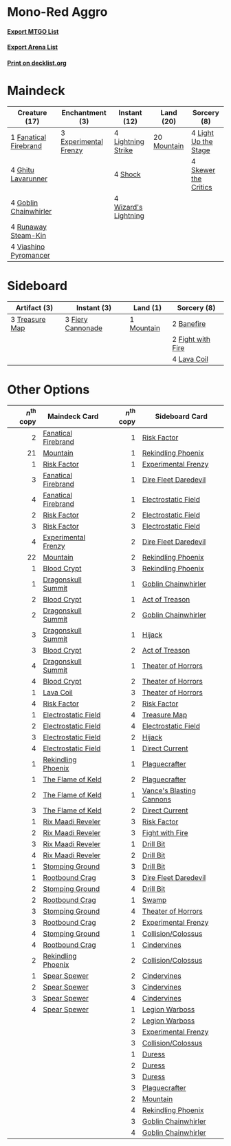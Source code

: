 # Mono-Red Aggro

#### [Export MTGO List](../collection/Mono-Red%20Aggro/Mono-Red%20Aggro.txt)
#### [Export Arena List](../collection/Mono-Red%20Aggro/Mono-Red%20Aggro_arena.txt)
#### [Print on decklist.org](http://decklist.org/?deckmain=3%09Experimental%20Frenzy%0A1%09Fanatical%20Firebrand%0A4%09Ghitu%20Lavarunner%0A4%09Goblin%20Chainwhirler%0A4%09Light%20Up%20the%20Stage%0A4%09Lightning%20Strike%0A20%09Mountain%0A4%09Runaway%20Steam-Kin%0A4%09Shock%0A4%09Skewer%20the%20Critics%0A4%09Viashino%20Pyromancer%0A4%09Wizard's%20Lightning&deckside=2%09Banefire%0A3%09Fiery%20Cannonade%0A2%09Fight%20with%20Fire%0A4%09Lava%20Coil%0A1%09Mountain%0A3%09Treasure%20Map)
# Maindeck

|                                         Creature (17)                                          |                                        Enchantment (3)                                         |                                         Instant (12)                                          |                                      Land (20)                                       |                                          Sorcery (8)                                          |
|------------------------------------------------------------------------------------------------|------------------------------------------------------------------------------------------------|-----------------------------------------------------------------------------------------------|--------------------------------------------------------------------------------------|-----------------------------------------------------------------------------------------------|
|1 [Fanatical Firebrand](http://gatherer.wizards.com/Pages/Card/Details.aspx?multiverseid=439758)|3 [Experimental Frenzy](http://gatherer.wizards.com/Pages/Card/Details.aspx?multiverseid=452849)|4 [Lightning Strike](http://gatherer.wizards.com/Pages/Card/Details.aspx?multiverseid=383299)  |20 [Mountain](http://gatherer.wizards.com/Pages/Card/Details.aspx?multiverseid=439859)|4 [Light Up the Stage](http://gatherer.wizards.com/Pages/Card/Details.aspx?multiverseid=457251)|
|4 [Ghitu Lavarunner](http://gatherer.wizards.com/Pages/Card/Details.aspx?multiverseid=443015)   |                                                                                                |4 [Shock](http://gatherer.wizards.com/Pages/Card/Details.aspx?multiverseid=129732)             |                                                                                      |4 [Skewer the Critics](http://gatherer.wizards.com/Pages/Card/Details.aspx?multiverseid=457259)|
|4 [Goblin Chainwhirler](http://gatherer.wizards.com/Pages/Card/Details.aspx?multiverseid=443017)|                                                                                                |4 [Wizard's Lightning](http://gatherer.wizards.com/Pages/Card/Details.aspx?multiverseid=443040)|                                                                                      |                                                                                               |
|4 [Runaway Steam-Kin](http://gatherer.wizards.com/Pages/Card/Details.aspx?multiverseid=452865)  |                                                                                                |                                                                                               |                                                                                      |                                                                                               |
|4 [Viashino Pyromancer](http://gatherer.wizards.com/Pages/Card/Details.aspx?multiverseid=447302)|                                                                                                |                                                                                               |                                                                                      |                                                                                               |


# Sideboard

|                                      Artifact (3)                                       |                                        Instant (3)                                         |                                      Land (1)                                       |                                        Sorcery (8)                                         |
|-----------------------------------------------------------------------------------------|--------------------------------------------------------------------------------------------|-------------------------------------------------------------------------------------|--------------------------------------------------------------------------------------------|
|3 [Treasure Map](http://gatherer.wizards.com/Pages/Card/Details.aspx?multiverseid=435410)|3 [Fiery Cannonade](http://gatherer.wizards.com/Pages/Card/Details.aspx?multiverseid=435297)|1 [Mountain](http://gatherer.wizards.com/Pages/Card/Details.aspx?multiverseid=439859)|2 [Banefire](http://gatherer.wizards.com/Pages/Card/Details.aspx?multiverseid=186613)       |
|                                                                                         |                                                                                            |                                                                                     |2 [Fight with Fire](http://gatherer.wizards.com/Pages/Card/Details.aspx?multiverseid=443007)|
|                                                                                         |                                                                                            |                                                                                     |4 [Lava Coil](http://gatherer.wizards.com/Pages/Card/Details.aspx?multiverseid=452858)      |


# Other Options

|*n*<sup>th</sup> copy|                                        Maindeck Card                                         |*n*<sup>th</sup> copy|                                          Sideboard Card                                           |
|--------------------:|----------------------------------------------------------------------------------------------|--------------------:|---------------------------------------------------------------------------------------------------|
|                    2|[Fanatical Firebrand](http://gatherer.wizards.com/Pages/Card/Details.aspx?multiverseid=439758)|                    1|[Risk Factor](http://gatherer.wizards.com/Pages/Card/Details.aspx?multiverseid=452863)             |
|                   21|[Mountain](http://gatherer.wizards.com/Pages/Card/Details.aspx?multiverseid=439859)           |                    1|[Rekindling Phoenix](http://gatherer.wizards.com/Pages/Card/Details.aspx?multiverseid=439768)      |
|                    1|[Risk Factor](http://gatherer.wizards.com/Pages/Card/Details.aspx?multiverseid=452863)        |                    1|[Experimental Frenzy](http://gatherer.wizards.com/Pages/Card/Details.aspx?multiverseid=452849)     |
|                    3|[Fanatical Firebrand](http://gatherer.wizards.com/Pages/Card/Details.aspx?multiverseid=439758)|                    1|[Dire Fleet Daredevil](http://gatherer.wizards.com/Pages/Card/Details.aspx?multiverseid=439756)    |
|                    4|[Fanatical Firebrand](http://gatherer.wizards.com/Pages/Card/Details.aspx?multiverseid=439758)|                    1|[Electrostatic Field](http://gatherer.wizards.com/Pages/Card/Details.aspx?multiverseid=452847)     |
|                    2|[Risk Factor](http://gatherer.wizards.com/Pages/Card/Details.aspx?multiverseid=452863)        |                    2|[Electrostatic Field](http://gatherer.wizards.com/Pages/Card/Details.aspx?multiverseid=452847)     |
|                    3|[Risk Factor](http://gatherer.wizards.com/Pages/Card/Details.aspx?multiverseid=452863)        |                    3|[Electrostatic Field](http://gatherer.wizards.com/Pages/Card/Details.aspx?multiverseid=452847)     |
|                    4|[Experimental Frenzy](http://gatherer.wizards.com/Pages/Card/Details.aspx?multiverseid=452849)|                    2|[Dire Fleet Daredevil](http://gatherer.wizards.com/Pages/Card/Details.aspx?multiverseid=439756)    |
|                   22|[Mountain](http://gatherer.wizards.com/Pages/Card/Details.aspx?multiverseid=439859)           |                    2|[Rekindling Phoenix](http://gatherer.wizards.com/Pages/Card/Details.aspx?multiverseid=439768)      |
|                    1|[Blood Crypt](http://gatherer.wizards.com/Pages/Card/Details.aspx?multiverseid=97102)         |                    3|[Rekindling Phoenix](http://gatherer.wizards.com/Pages/Card/Details.aspx?multiverseid=439768)      |
|                    1|[Dragonskull Summit](http://gatherer.wizards.com/Pages/Card/Details.aspx?multiverseid=420909) |                    1|[Goblin Chainwhirler](http://gatherer.wizards.com/Pages/Card/Details.aspx?multiverseid=443017)     |
|                    2|[Blood Crypt](http://gatherer.wizards.com/Pages/Card/Details.aspx?multiverseid=97102)         |                    1|[Act of Treason](http://gatherer.wizards.com/Pages/Card/Details.aspx?multiverseid=442107)          |
|                    2|[Dragonskull Summit](http://gatherer.wizards.com/Pages/Card/Details.aspx?multiverseid=420909) |                    2|[Goblin Chainwhirler](http://gatherer.wizards.com/Pages/Card/Details.aspx?multiverseid=443017)     |
|                    3|[Dragonskull Summit](http://gatherer.wizards.com/Pages/Card/Details.aspx?multiverseid=420909) |                    1|[Hijack](http://gatherer.wizards.com/Pages/Card/Details.aspx?multiverseid=417691)                  |
|                    3|[Blood Crypt](http://gatherer.wizards.com/Pages/Card/Details.aspx?multiverseid=97102)         |                    2|[Act of Treason](http://gatherer.wizards.com/Pages/Card/Details.aspx?multiverseid=442107)          |
|                    4|[Dragonskull Summit](http://gatherer.wizards.com/Pages/Card/Details.aspx?multiverseid=420909) |                    1|[Theater of Horrors](http://gatherer.wizards.com/Pages/Card/Details.aspx?multiverseid=457357)      |
|                    4|[Blood Crypt](http://gatherer.wizards.com/Pages/Card/Details.aspx?multiverseid=97102)         |                    2|[Theater of Horrors](http://gatherer.wizards.com/Pages/Card/Details.aspx?multiverseid=457357)      |
|                    1|[Lava Coil](http://gatherer.wizards.com/Pages/Card/Details.aspx?multiverseid=452858)          |                    3|[Theater of Horrors](http://gatherer.wizards.com/Pages/Card/Details.aspx?multiverseid=457357)      |
|                    4|[Risk Factor](http://gatherer.wizards.com/Pages/Card/Details.aspx?multiverseid=452863)        |                    2|[Risk Factor](http://gatherer.wizards.com/Pages/Card/Details.aspx?multiverseid=452863)             |
|                    1|[Electrostatic Field](http://gatherer.wizards.com/Pages/Card/Details.aspx?multiverseid=452847)|                    4|[Treasure Map](http://gatherer.wizards.com/Pages/Card/Details.aspx?multiverseid=435410)            |
|                    2|[Electrostatic Field](http://gatherer.wizards.com/Pages/Card/Details.aspx?multiverseid=452847)|                    4|[Electrostatic Field](http://gatherer.wizards.com/Pages/Card/Details.aspx?multiverseid=452847)     |
|                    3|[Electrostatic Field](http://gatherer.wizards.com/Pages/Card/Details.aspx?multiverseid=452847)|                    2|[Hijack](http://gatherer.wizards.com/Pages/Card/Details.aspx?multiverseid=417691)                  |
|                    4|[Electrostatic Field](http://gatherer.wizards.com/Pages/Card/Details.aspx?multiverseid=452847)|                    1|[Direct Current](http://gatherer.wizards.com/Pages/Card/Details.aspx?multiverseid=452846)          |
|                    1|[Rekindling Phoenix](http://gatherer.wizards.com/Pages/Card/Details.aspx?multiverseid=439768) |                    1|[Plaguecrafter](http://gatherer.wizards.com/Pages/Card/Details.aspx?multiverseid=452832)           |
|                    1|[The Flame of Keld](http://gatherer.wizards.com/Pages/Card/Details.aspx?multiverseid=443011)  |                    2|[Plaguecrafter](http://gatherer.wizards.com/Pages/Card/Details.aspx?multiverseid=452832)           |
|                    2|[The Flame of Keld](http://gatherer.wizards.com/Pages/Card/Details.aspx?multiverseid=443011)  |                    1|[Vance's Blasting Cannons](http://gatherer.wizards.com/Pages/Card/Details.aspx?multiverseid=435327)|
|                    3|[The Flame of Keld](http://gatherer.wizards.com/Pages/Card/Details.aspx?multiverseid=443011)  |                    2|[Direct Current](http://gatherer.wizards.com/Pages/Card/Details.aspx?multiverseid=452846)          |
|                    1|[Rix Maadi Reveler](http://gatherer.wizards.com/Pages/Card/Details.aspx?multiverseid=457253)  |                    3|[Risk Factor](http://gatherer.wizards.com/Pages/Card/Details.aspx?multiverseid=452863)             |
|                    2|[Rix Maadi Reveler](http://gatherer.wizards.com/Pages/Card/Details.aspx?multiverseid=457253)  |                    3|[Fight with Fire](http://gatherer.wizards.com/Pages/Card/Details.aspx?multiverseid=443007)         |
|                    3|[Rix Maadi Reveler](http://gatherer.wizards.com/Pages/Card/Details.aspx?multiverseid=457253)  |                    1|[Drill Bit](http://gatherer.wizards.com/Pages/Card/Details.aspx?multiverseid=457217)               |
|                    4|[Rix Maadi Reveler](http://gatherer.wizards.com/Pages/Card/Details.aspx?multiverseid=457253)  |                    2|[Drill Bit](http://gatherer.wizards.com/Pages/Card/Details.aspx?multiverseid=457217)               |
|                    1|[Stomping Ground](http://gatherer.wizards.com/Pages/Card/Details.aspx?multiverseid=405110)    |                    3|[Drill Bit](http://gatherer.wizards.com/Pages/Card/Details.aspx?multiverseid=457217)               |
|                    1|[Rootbound Crag](http://gatherer.wizards.com/Pages/Card/Details.aspx?multiverseid=420934)     |                    3|[Dire Fleet Daredevil](http://gatherer.wizards.com/Pages/Card/Details.aspx?multiverseid=439756)    |
|                    2|[Stomping Ground](http://gatherer.wizards.com/Pages/Card/Details.aspx?multiverseid=405110)    |                    4|[Drill Bit](http://gatherer.wizards.com/Pages/Card/Details.aspx?multiverseid=457217)               |
|                    2|[Rootbound Crag](http://gatherer.wizards.com/Pages/Card/Details.aspx?multiverseid=420934)     |                    1|[Swamp](http://gatherer.wizards.com/Pages/Card/Details.aspx?multiverseid=439858)                   |
|                    3|[Stomping Ground](http://gatherer.wizards.com/Pages/Card/Details.aspx?multiverseid=405110)    |                    4|[Theater of Horrors](http://gatherer.wizards.com/Pages/Card/Details.aspx?multiverseid=457357)      |
|                    3|[Rootbound Crag](http://gatherer.wizards.com/Pages/Card/Details.aspx?multiverseid=420934)     |                    2|[Experimental Frenzy](http://gatherer.wizards.com/Pages/Card/Details.aspx?multiverseid=452849)     |
|                    4|[Stomping Ground](http://gatherer.wizards.com/Pages/Card/Details.aspx?multiverseid=405110)    |                    1|[Collision/Colossus](http://gatherer.wizards.com/Pages/Card/Details.aspx?multiverseid=457367)      |
|                    4|[Rootbound Crag](http://gatherer.wizards.com/Pages/Card/Details.aspx?multiverseid=420934)     |                    1|[Cindervines](http://gatherer.wizards.com/Pages/Card/Details.aspx?multiverseid=457305)             |
|                    2|[Rekindling Phoenix](http://gatherer.wizards.com/Pages/Card/Details.aspx?multiverseid=439768) |                    2|[Collision/Colossus](http://gatherer.wizards.com/Pages/Card/Details.aspx?multiverseid=457367)      |
|                    1|[Spear Spewer](http://gatherer.wizards.com/Pages/Card/Details.aspx?multiverseid=457261)       |                    2|[Cindervines](http://gatherer.wizards.com/Pages/Card/Details.aspx?multiverseid=457305)             |
|                    2|[Spear Spewer](http://gatherer.wizards.com/Pages/Card/Details.aspx?multiverseid=457261)       |                    3|[Cindervines](http://gatherer.wizards.com/Pages/Card/Details.aspx?multiverseid=457305)             |
|                    3|[Spear Spewer](http://gatherer.wizards.com/Pages/Card/Details.aspx?multiverseid=457261)       |                    4|[Cindervines](http://gatherer.wizards.com/Pages/Card/Details.aspx?multiverseid=457305)             |
|                    4|[Spear Spewer](http://gatherer.wizards.com/Pages/Card/Details.aspx?multiverseid=457261)       |                    1|[Legion Warboss](http://gatherer.wizards.com/Pages/Card/Details.aspx?multiverseid=452859)          |
|                     |                                                                                              |                    2|[Legion Warboss](http://gatherer.wizards.com/Pages/Card/Details.aspx?multiverseid=452859)          |
|                     |                                                                                              |                    3|[Experimental Frenzy](http://gatherer.wizards.com/Pages/Card/Details.aspx?multiverseid=452849)     |
|                     |                                                                                              |                    3|[Collision/Colossus](http://gatherer.wizards.com/Pages/Card/Details.aspx?multiverseid=457367)      |
|                     |                                                                                              |                    1|[Duress](http://gatherer.wizards.com/Pages/Card/Details.aspx?multiverseid=14557)                   |
|                     |                                                                                              |                    2|[Duress](http://gatherer.wizards.com/Pages/Card/Details.aspx?multiverseid=14557)                   |
|                     |                                                                                              |                    3|[Duress](http://gatherer.wizards.com/Pages/Card/Details.aspx?multiverseid=14557)                   |
|                     |                                                                                              |                    3|[Plaguecrafter](http://gatherer.wizards.com/Pages/Card/Details.aspx?multiverseid=452832)           |
|                     |                                                                                              |                    2|[Mountain](http://gatherer.wizards.com/Pages/Card/Details.aspx?multiverseid=439859)                |
|                     |                                                                                              |                    4|[Rekindling Phoenix](http://gatherer.wizards.com/Pages/Card/Details.aspx?multiverseid=439768)      |
|                     |                                                                                              |                    3|[Goblin Chainwhirler](http://gatherer.wizards.com/Pages/Card/Details.aspx?multiverseid=443017)     |
|                     |                                                                                              |                    4|[Goblin Chainwhirler](http://gatherer.wizards.com/Pages/Card/Details.aspx?multiverseid=443017)     |

